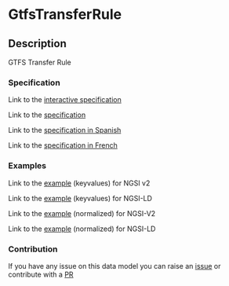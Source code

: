 # GtfsTransferRule

## Description 

GTFS Transfer Rule
### Specification

Link to the [interactive specification](https://swagger.lab.fiware.org/?url=https://smart-data-models.github.io/dataModel.UrbanMobility/GtfsTransferRule/swagger.yaml)

Link to the [specification](https://github.com/smart-data-models/dataModel.UrbanMobility/blob/master/GtfsTransferRule/doc/spec.md)

Link to the [specification in Spanish](https://github.com/smart-data-models/dataModel.UrbanMobility/blob/master/GtfsTransferRule/doc/spec_ES.md)

Link to the [specification in French](https://github.com/smart-data-models/dataModel.UrbanMobility/blob/master/GtfsTransferRule/doc/spec_FR.md)
### Examples

Link to the [example](https://smart-data-models.github.io/dataModel.UrbanMobility/GtfsTransferRule/examples/example.json) (keyvalues) for NGSI v2

Link to the [example](https://smart-data-models.github.io/dataModel.UrbanMobility/GtfsTransferRule/examples/example.jsonld) (keyvalues) for NGSI-LD

Link to the [example](https://smart-data-models.github.io/dataModel.UrbanMobility/GtfsTransferRule/examples/example-normalized.json) (normalized) for NGSI-V2

Link to the [example](https://smart-data-models.github.io/dataModel.UrbanMobility/GtfsTransferRule/examples/example-normalized.jsonld) (normalized) for NGSI-LD
### Contribution

 If you have any issue on this data model you can raise an [issue](https://github.com/smart-data-models/dataModel.UrbanMobility/issues)  or contribute with a [PR](https://github.com/smart-data-models/dataModel.UrbanMobility/pulls)